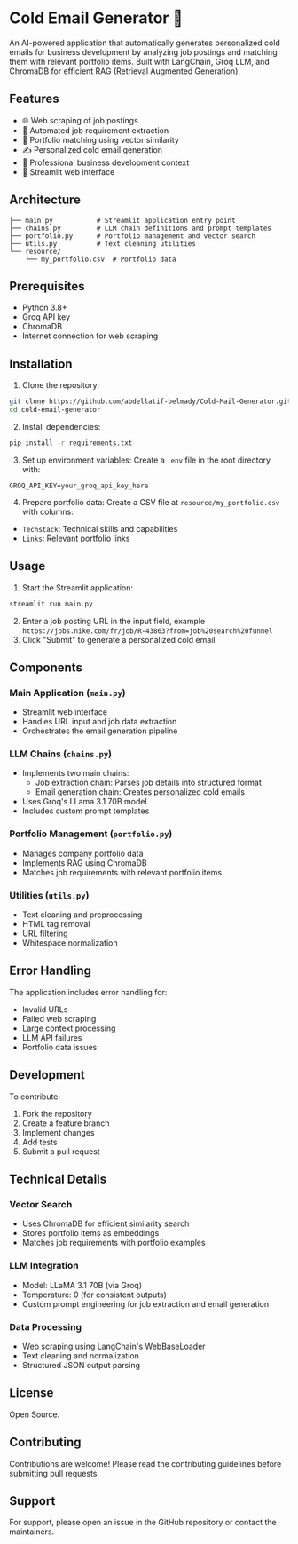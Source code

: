 # Cold Email Generator 📧

An AI-powered application that automatically generates personalized cold emails for business development by analyzing job postings and matching them with relevant portfolio items. Built with LangChain, Groq LLM, and ChromaDB for efficient RAG (Retrieval Augmented Generation).

## Features

- 🌐 Web scraping of job postings
- 🤖 Automated job requirement extraction
- 🎯 Portfolio matching using vector similarity
- ✍️ Personalized cold email generation
- 💼 Professional business development context
- 🚀 Streamlit web interface

## Architecture

```
├── main.py           # Streamlit application entry point
├── chains.py         # LLM chain definitions and prompt templates
├── portfolio.py      # Portfolio management and vector search
├── utils.py          # Text cleaning utilities
└── resource/
    └── my_portfolio.csv  # Portfolio data
```

## Prerequisites

- Python 3.8+
- Groq API key
- ChromaDB
- Internet connection for web scraping

## Installation

1. Clone the repository:
```bash
git clone https://github.com/abdellatif-belmady/Cold-Mail-Generator.git
cd cold-email-generator
```

2. Install dependencies:
```bash
pip install -r requirements.txt
```

3. Set up environment variables:
Create a `.env` file in the root directory with:
```
GROQ_API_KEY=your_groq_api_key_here
```

4. Prepare portfolio data:
Create a CSV file at `resource/my_portfolio.csv` with columns:
- `Techstack`: Technical skills and capabilities
- `Links`: Relevant portfolio links

## Usage

1. Start the Streamlit application:
```bash
streamlit run main.py
```

2. Enter a job posting URL in the input field, example `https://jobs.nike.com/fr/job/R-43863?from=job%20search%20funnel`
3. Click "Submit" to generate a personalized cold email

## Components

### Main Application (`main.py`)
- Streamlit web interface
- Handles URL input and job data extraction
- Orchestrates the email generation pipeline

### LLM Chains (`chains.py`)
- Implements two main chains:
  - Job extraction chain: Parses job details into structured format
  - Email generation chain: Creates personalized cold emails
- Uses Groq's LLama 3.1 70B model
- Includes custom prompt templates

### Portfolio Management (`portfolio.py`)
- Manages company portfolio data
- Implements RAG using ChromaDB
- Matches job requirements with relevant portfolio items

### Utilities (`utils.py`)
- Text cleaning and preprocessing
- HTML tag removal
- URL filtering
- Whitespace normalization

## Error Handling

The application includes error handling for:
- Invalid URLs
- Failed web scraping
- Large context processing
- LLM API failures
- Portfolio data issues

## Development

To contribute:

1. Fork the repository
2. Create a feature branch
3. Implement changes
4. Add tests
5. Submit a pull request

## Technical Details

### Vector Search
- Uses ChromaDB for efficient similarity search
- Stores portfolio items as embeddings
- Matches job requirements with portfolio examples

### LLM Integration
- Model: LLaMA 3.1 70B (via Groq)
- Temperature: 0 (for consistent outputs)
- Custom prompt engineering for job extraction and email generation

### Data Processing
- Web scraping using LangChain's WebBaseLoader
- Text cleaning and normalization
- Structured JSON output parsing

## License

Open Source.

## Contributing

Contributions are welcome! Please read the contributing guidelines before submitting pull requests.

## Support

For support, please open an issue in the GitHub repository or contact the maintainers.
